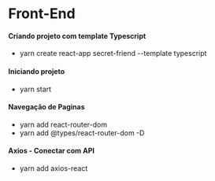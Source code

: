 # Front-End

#### Criando projeto com template Typescript
- yarn create react-app secret-friend --template typescript

#### Iniciando projeto
- yarn start

#### Navegação de Paginas
- yarn add react-router-dom
- yarn add @types/react-router-dom -D

#### Axios - Conectar com API
- yarn add axios-react